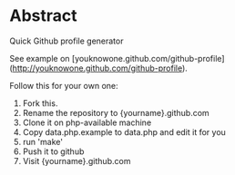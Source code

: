 # Abstract
Quick Github profile generator

See example on [youknowone.github.com/github-profile] (http://youknowone.github.com/github-profile).

Follow this for your own one:
  1. Fork this.
  1. Rename the repository to {yourname}.github.com
  1. Clone it on php-available machine
  1. Copy data.php.example to data.php and edit it for you
  1. run 'make'
  1. Push it to github
  1. Visit {yourname}.github.com
